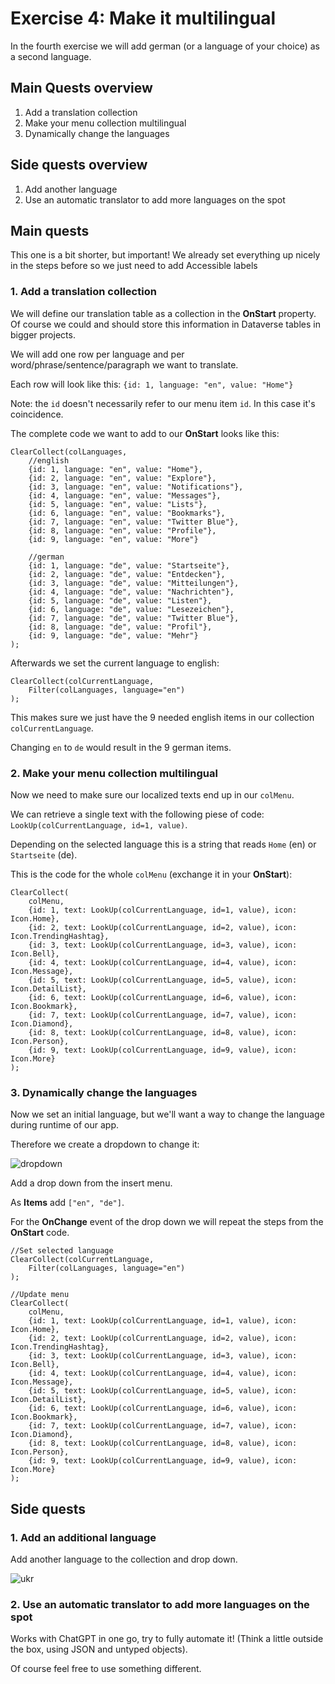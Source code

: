 # Exercise 4: Make it multilingual

In the fourth exercise we will add german (or a language of your choice) as a second language.

## Main Quests overview

1. Add a translation collection
2. Make your menu collection multilingual
3. Dynamically change the languages

## Side quests overview

1. Add another language
2. Use an automatic translator to add more languages on the spot

## Main quests

This one is a bit shorter, but important! We already set everything up nicely in the steps before so we just need to add Accessible labels

### 1. Add a translation collection

We will define our translation table as a collection in the **OnStart** property. Of course we could and should store this information in Dataverse tables in bigger projects.

We will add one row per language and per word/phrase/sentence/paragraph we want to translate.

Each row will look like this: `{id: 1, language: "en", value: "Home"}`

Note: the `id` doesn't necessarily refer to our menu item `id`. In this case it's coincidence.

The complete code we want to add to our **OnStart** looks like this:

```
ClearCollect(colLanguages,
    //english
    {id: 1, language: "en", value: "Home"},
    {id: 2, language: "en", value: "Explore"},
    {id: 3, language: "en", value: "Notifications"},
    {id: 4, language: "en", value: "Messages"},
    {id: 5, language: "en", value: "Lists"},
    {id: 6, language: "en", value: "Bookmarks"},
    {id: 7, language: "en", value: "Twitter Blue"},
    {id: 8, language: "en", value: "Profile"},
    {id: 9, language: "en", value: "More"}

    //german
    {id: 1, language: "de", value: "Startseite"},
    {id: 2, language: "de", value: "Entdecken"},
    {id: 3, language: "de", value: "Mitteilungen"},
    {id: 4, language: "de", value: "Nachrichten"},
    {id: 5, language: "de", value: "Listen"},
    {id: 6, language: "de", value: "Lesezeichen"},
    {id: 7, language: "de", value: "Twitter Blue"},
    {id: 8, language: "de", value: "Profil"},
    {id: 9, language: "de", value: "Mehr"}
);
```

Afterwards we set the current language to english:

```
ClearCollect(colCurrentLanguage,
    Filter(colLanguages, language="en")
);
```

This makes sure we just have the 9 needed english items in our collection `colCurrentLanguage`.

Changing `en` to `de` would result in the 9 german items.

### 2. Make your menu collection multilingual

Now we need to make sure our localized texts end up in our `colMenu`.

We can retrieve a single text with the following piese of code: `LookUp(colCurrentLanguage, id=1, value)`.

Depending on the selected language this is a string that reads `Home` (en) or `Startseite` (de).

This is the code for the whole `colMenu` (exchange it in your **OnStart**):

```
ClearCollect(
    colMenu,
    {id: 1, text: LookUp(colCurrentLanguage, id=1, value), icon: Icon.Home},
    {id: 2, text: LookUp(colCurrentLanguage, id=2, value), icon: Icon.TrendingHashtag},
    {id: 3, text: LookUp(colCurrentLanguage, id=3, value), icon: Icon.Bell},
    {id: 4, text: LookUp(colCurrentLanguage, id=4, value), icon: Icon.Message},
    {id: 5, text: LookUp(colCurrentLanguage, id=5, value), icon: Icon.DetailList},
    {id: 6, text: LookUp(colCurrentLanguage, id=6, value), icon: Icon.Bookmark},
    {id: 7, text: LookUp(colCurrentLanguage, id=7, value), icon: Icon.Diamond},
    {id: 8, text: LookUp(colCurrentLanguage, id=8, value), icon: Icon.Person},
    {id: 9, text: LookUp(colCurrentLanguage, id=9, value), icon: Icon.More}
);
```

### 3. Dynamically change the languages

Now we set an initial language, but we'll want a way to change the language during runtime of our app.

Therefore we create a dropdown to change it:

![dropdown](/assets/3_dropdown.gif)

Add a drop down from the insert menu.

As **Items** add `["en", "de"]`.

For the **OnChange** event of the drop down we will repeat the steps from the **OnStart** code.

```
//Set selected language
ClearCollect(colCurrentLanguage,
    Filter(colLanguages, language="en")
);

//Update menu
ClearCollect(
    colMenu,
    {id: 1, text: LookUp(colCurrentLanguage, id=1, value), icon: Icon.Home},
    {id: 2, text: LookUp(colCurrentLanguage, id=2, value), icon: Icon.TrendingHashtag},
    {id: 3, text: LookUp(colCurrentLanguage, id=3, value), icon: Icon.Bell},
    {id: 4, text: LookUp(colCurrentLanguage, id=4, value), icon: Icon.Message},
    {id: 5, text: LookUp(colCurrentLanguage, id=5, value), icon: Icon.DetailList},
    {id: 6, text: LookUp(colCurrentLanguage, id=6, value), icon: Icon.Bookmark},
    {id: 7, text: LookUp(colCurrentLanguage, id=7, value), icon: Icon.Diamond},
    {id: 8, text: LookUp(colCurrentLanguage, id=8, value), icon: Icon.Person},
    {id: 9, text: LookUp(colCurrentLanguage, id=9, value), icon: Icon.More}
);
```

## Side quests

### 1. Add an additional language

Add another language to the collection and drop down.

![ukr](/assets/3_ukr.png)



### 2. Use an automatic translator to add more languages on the spot

Works with ChatGPT in one go, try to fully automate it! (Think a little outside the box, using JSON and untyped objects).

Of course feel free to use something different.